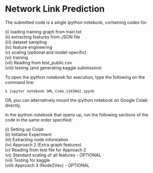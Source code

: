 # Network Link Prediction

The submitted code is a single ipython notebook, containing codes for:

(i) loading training graph from train.txt  
(ii) extracting features from JSON file  
(iii) dataset sampling  
(iv) feature engineering  
(v) scaling (optional and model-specific)  
(vi) training  
(vii) Reading from test_public.csv  
(viii) testing (and generating kaggle submission)  

To open the ipython notebook for execution, type the following on the command line:

`$ jupyter notebook SML_Code_1103842.ipynb`

OR, you can alternatively mount the ipython notebook on Google Colab directly.

In the ipython notebook that opens up, run the following sections of the code in the same order specified:

(i) Setting up Colab  
(ii) Initialise Experiment  
(iii) Extracting node information  
(iv) Approach 2 (Extra graph features)  
(v) Reading from test file for Approach 2  
(vi) Standard scaling of all features - OPTIONAL  
(vii) Testing for kaggle  
(viii) Approach 3 (Node2Vec) - OPTIONAL  
